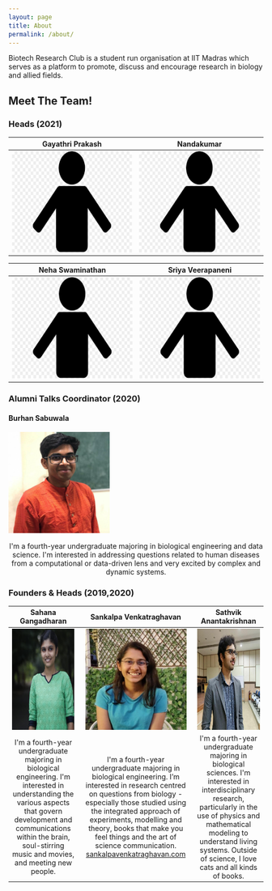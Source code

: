 ```yaml
---
layout: page
title: About
permalink: /about/
---
```


Biotech Research Club is a student run organisation at IIT Madras which serves as a platform to promote, discuss and encourage research in biology and allied fields. 

## Meet The Team!

### Heads (2021)


| Gayathri Prakash | Nandakumar |
|:-----:|:-----:|
| <img src = "../images/person.png" width = "250" height = "200"> | <img src = "../images/person.png" width = "250" height = "200"> | 
  
| Neha Swaminathan | Sriya Veerapaneni |
|:-----:|:-----:|
| <img src = "../images/person.png" width = "250" height = "200"> | <img src = "../images/person.png" width = "250" height = "200"> | 


### Alumni Talks Coordinator (2020) 
#### Burhan Sabuwala 
<img src = "../images/Burhan.jpg" width = "200" height = "200">

<p align="center"> I'm a fourth-year undergraduate majoring in biological engineering and data science. I'm interested in addressing questions related to human diseases from a computational or data-driven lens and very excited by complex and dynamic systems. </p>

### Founders & Heads (2019,2020) 


| Sahana Gangadharan| Sankalpa Venkatraghavan | Sathvik Anantakrishnan |
|:------:|:------:|:------:|
|  <img src = "../images/Sahana.jpg" width = "200" height = "200"> | <img src = "../images/Sankalpa.jpg" width = "200" height = "200"> | <img src = "../images/Sathvik.jpg" width = "200" height = "200">|
| I'm a fourth-year undergraduate majoring in biological engineering. I'm interested in understanding the various aspects that govern development and communications within the brain, soul-stirring music and movies, and meeting new people.| I'm a fourth-year undergraduate majoring in biological engineering. I’m interested in research centred on questions from biology - especially those studied using the integrated approach of experiments, modelling and theory, books that make you feel things and the art of science communication. <br> [sankalpavenkatraghavan.com](sankalpavenkatraghavan.com)| I'm a fourth-year undergraduate majoring in biological sciences. I'm interested in interdisciplinary research, particularly in the use of physics and mathematical modeling to understand living systems. Outside of science, I love cats and all kinds of books. |


